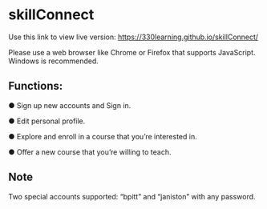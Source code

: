 # skillConnect
Use this link to view live version: https://330learning.github.io/skillConnect/

Please use a web browser like Chrome or Firefox that supports JavaScript.  Windows is recommended. 

## Functions:

● Sign up new accounts and Sign in. 

● Edit personal profile. 

● Explore and enroll in a course that you’re interested in. 

● Offer a new course that you’re willing to teach. 

## Note

Two special accounts supported: “bpitt” and “janiston” with any password.